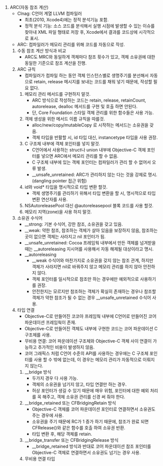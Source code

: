 1. ARC(자동 참조 계산)
    - Clnag: C언어 계열 LLVM 컴파일러
        - 최초(2010, Xcode4)에는 정적 분석기능 포함.
        - 정적 분석 기능: 소스 코드를 분석해서 실행 시점에 발생할 수 있는 이슈를 찾아내 XML 파일 형태로 저장 후, Xcode에서 결과를 코드상에 시각적으로 표시.
    - ARC: 컴파일러가 메모리 관리를 위해 코드를 자동으로 작성.
    1. 수동 참조 계산 방식과 비교
        - ARC도 MRC와 동일하게 객체마다 참조 횟수가 있고, 객체 소유권에 대한 동일한 기준으로 참조 계산을 진행.
    2. ARC 규칙
        - 컴파일러가 컴파일 하는 동안 객체 인스턴스별로 생명주기를 분선해서 자동으로 retain, release 메시지를 보내는 코드를 채워 넣기 때문에, 작성할 필요 없다.
        1. 메모리 관리 메서드를 구현하지 말것.
            - ARC 방식으로 작성하는 코드는 retain, release, retainCount, autorelease, dealloc 메서드를 구현 및 호출 하면 안된다.
            - 단, Core Foundation 스타일 객체 관리를 위한 함수들은 사용 가능.
        2. 객체 생성을 위한 메서드 이름 규칙을 따를것.
            - alloc/new/copy/mutableCopy 로 시작하는 메서드는 소유권을 갖음.
            - 객체 타입을 반활할 시, id 타입 대신, instancetype 타입을 사용 권장.
        3. C 구조체 내부에 객체 포인터를 넣지 말것.
            - C언어에서 사용하는 struct나 union 내부에 Objective-C 객체 포인터를 넣으면 ARC에서 메모리 관리를 할 수 없음.
            - C 구조체 내부에 있는 객체 포인터는 컴파일러가 관리 할 수 없어서 오류 발생.
            - __unsafe_unretained: ARC가 관리하지 않는 다는 것을 강제로 명시. (dangling pointer 접근 위험)
        4. id와 void* 타입을 명시적으로 타입 변환 할것.
            - 객체 생명주기를 관리하기 위해서 타입 변환을 할 시, 명시적으로 타입 변환 연산자를 사용.
        5. NSAutoreleasePool 대신 @autoreleasepool 블록 코드를 사용 할것.
        6. 메모리 지역(zone)을 사용 하지 말것.
    3. 소유권 수식어
        - __strong: 기본 수식어, 강한 참조, 소유권을 갖고 있음.
        - __weak: 약한 참조, 참조하는 객체가 살아 있음을 보장하지 않음, 참조하는 곳이 없으면 객체는 사라지고 nil 포인터가 됨.
        - __unsafe_unretained: Cocoa 프레임웍 내부에서 만든 객체를 넘겨받을 때는 __autoreleasing 지시어를 사용해서 자동 해제될 대상이라고 명시.
        - __autoreleasing
            - __weak 수식어와 마찬가지로 소유권을 갖지 않는 참조 관계, 하지만 객체가 사라지면 nil로 바꿔주지 않고 메모리 관리를 하지 않아 안전하지 않다.
            - 객체 포인터를 일시적으로 참조만 하는 경우에만 예외적으로 사용하기를 권장.
            - 안전한지는 모르지만 참조하는 객체가 확실히 존재하는 경우나 참조할 객체가 약한 참조가 될 수 없는 경우 __unsafe_unretained 수식어 사용.
    4. 타입 연결
        - Objective-C로 만들어진 코코아 프레임웍 내부에 C언어로 만들어진 코어 파운데이션 프레임웍이 존재.
        - Objective-C로 만들어진 객체도 내부에 구현한 코드는 코어 파운데이션 C 구조체를 사용.
        - 무비용 연결: 코어 파운데이션 구조체와 Objective-C 객체 사이 연결이 가능하고 추가적인 비용이 발생하지 않음.
        - 코어 그래픽스 처럼 C언어 수준의 API를 사용하는 경우에는 C 구조체 포인터를 사용 할 수 밖에 없는데, 이 경우는 메모리 관리가 자동적으로 이뤄지지 않는다.
        1. __bridge 방식
            - 두가지 경우 다 사용 가능.
            - 객체의 소유권을 넘기지 않고, 타입 연결만 하는 경우.
            - 허상 포인터가 생길 수 있기 때문에 매우 위험, 포인터에 대한 예외 처리를 꼭 해주고, 객체 소유권 관리를 신경 써 줘야 한다.
        2. __bridge_retained 또는 CFBridgingRetain 방식
            - Objective-C 객체를 코어 파운데이션 포인터로 연결하면서 소유권도 주는 경우에 사용.
            - 소유권을 주기 때문에 RC가 1 증가 하기 때문에, 참조가 완료 되면 CFRelease()와 같은 함수를 호출 하여 소유권 반환.
            - 타입 변환 후, 해당 객체를 retain.
        3. __bridge_transfer 또는 CFBridgingRelease 방식
            - __bridge_retained 방식과 반대로 코어 파운데이션 참조 포인터를 Objective-C 객체로 연결하면서 소유권도 넘기는 경우 사용.
        4. 무비용 연결 타입
